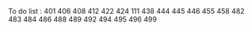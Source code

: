 To do list :
401
406
408
412
422
424     111
438
444
445
446
455
458
482
483
484
486
488
489
492
494
495
496
499

